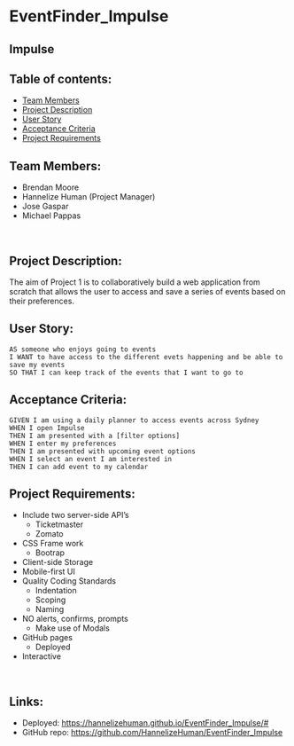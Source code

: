 # EventFinder_Impulse

## Impulse

## Table of contents:
- [Team Members](#Team-Members)
- [Project Description](#Project-Description)
- [User Story](#User-Story)
- [Acceptance Criteria](#Acceptance-Criteria)
- [Project Requirements](#Project-Requirements)


## Team Members:
* Brendan Moore
* Hannelize Human (Project Manager)
* Jose Gaspar
* Michael Pappas
<br>

## Project Description:

The aim of Project 1 is to collaboratively build a web application from scratch that allows the user to access and save a series of events based on their preferences. 
<br>

## User Story:
```
AS someone who enjoys going to events
I WANT to have access to the different evets happening and be able to save my events
SO THAT I can keep track of the events that I want to go to
```

## Acceptance Criteria:
```
GIVEN I am using a daily planner to access events across Sydney
WHEN I open Impulse
THEN I am presented with a [filter options]
WHEN I enter my preferences
THEN I am presented with upcoming event options
WHEN I select an event I am interested in
THEN I can add event to my calendar 
```

## Project Requirements:
* Include two server-side API’s
    * Ticketmaster  
    * Zomato
* CSS Frame work
    *	Bootrap
*	Client-side Storage
*	Mobile-first UI
*	Quality Coding Standards
    *	Indentation
    *	Scoping	
    *	Naming
*	NO alerts, confirms, prompts
    *	Make use of Modals
*	GitHub pages
    *	Deployed
*	Interactive

<br>

## Links:
* Deployed: https://hannelizehuman.github.io/EventFinder_Impulse/#
* GitHub repo: https://github.com/HannelizeHuman/EventFinder_Impulse




